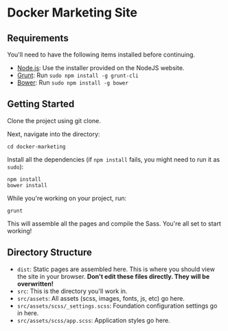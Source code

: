 # Docker Marketing Site

## Requirements

You'll need to have the following items installed before continuing.

  * [Node.js](http://nodejs.org): Use the installer provided on the NodeJS website.
  * [Grunt](http://gruntjs.com/): Run `sudo npm install -g grunt-cli`
  * [Bower](http://bower.io): Run `sudo npm install -g bower`

## Getting Started

Clone the project using git clone.

Next, navigate into the directory:
```
cd docker-marketing
```

Install all the dependencies (if `npm install` fails, you might need to run it as `sudo`):
```
npm install
bower install
```

While you're working on your project, run:
```
grunt
```

This will assemble all the pages and compile the Sass. You're all set to start working!

## Directory Structure

* `dist`: Static pages are assembled here. This is where you should view the site in your browser. **Don't edit these files directly. They will be overwritten!**
* `src`: This is the directory you'll work in.
* `src/assets`: All assets (scss, images, fonts, js, etc) go here.
* `src/assets/scss/_settings.scss`: Foundation configuration settings go in here.
* `src/assets/scss/app.scss`: Application styles go here.
